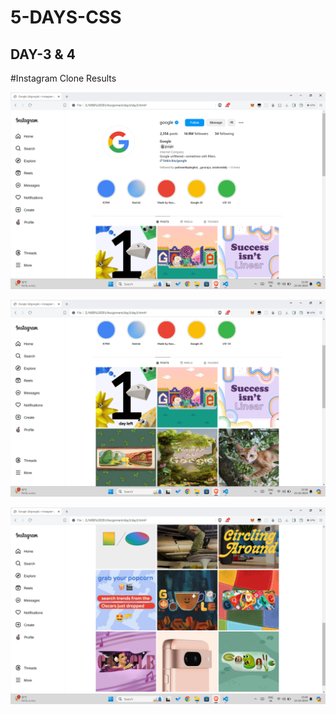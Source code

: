 # 5-DAYS-CSS

## DAY-3 & 4 <br>

#Instagram Clone Results

![Insta-Clone](day4-1.png) <br>

![Insta-Clone](day4-2.png) <br>

![Insta-Clone](day4-3.png) <br>
